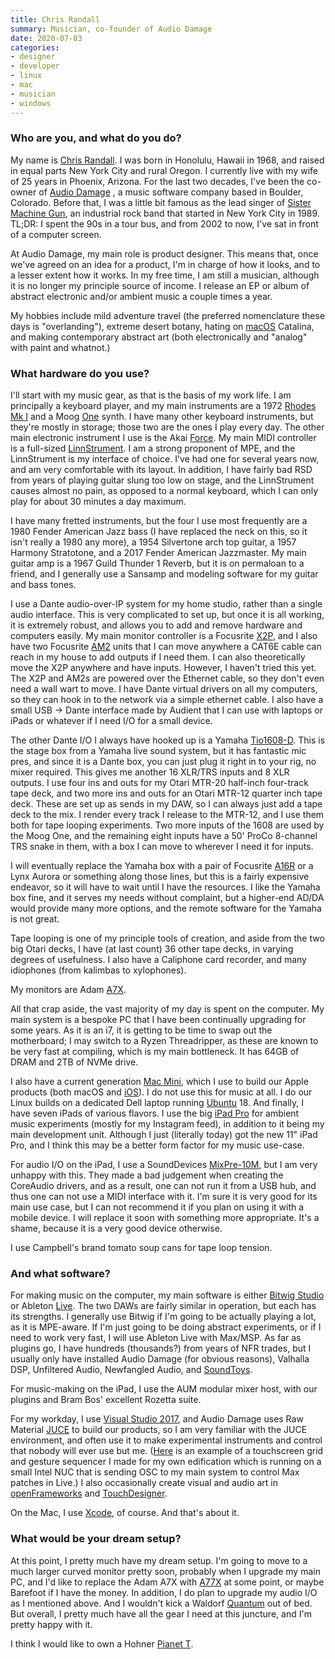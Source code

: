 ```yaml
---
title: Chris Randall
summary: Musician, co-founder of Audio Damage 
date: 2020-07-03
categories:
- designer
- developer
- linux 
- mac
- musician
- windows
---
```


### Who are you, and what do you do?

My name is [Chris Randall](https://twitter.com/Chris_Randall "Chris' Twitter account."). I was born in Honolulu, Hawaii in 1968, and raised in equal parts New York City and rural Oregon. I currently live with my wife of 25 years in Phoenix, Arizona. For the last two decades, I've been the co-owner of [Audio Damage](https://www.audiodamage.com/ "Chris' music software company.") , a music software company based in Boulder, Colorado. Before that, I was a little bit famous as the lead singer of [Sister Machine Gun](https://en.wikipedia.org/wiki/Sister_Machine_Gun "The Wikipedia entry for Sister Machine Gun."), an industrial rock band that started in New York City in 1989. TL;DR: I spent the 90s in a tour bus, and from 2002 to now, I've sat in front of a computer screen. 

At Audio Damage, my main role is product designer. This means that, once we've agreed on an idea for a product, I'm in charge of how it looks, and to a lesser extent how it works. In my free time, I am still a musician, although it is no longer my principle source of income. I release an EP or album of abstract electronic and/or ambient music a couple times a year.

My hobbies include mild adventure travel (the preferred nomenclature these days is "overlanding"), extreme desert botany, hating on [macOS][] Catalina, and making contemporary abstract art (both electronically and "analog" with paint and whatnot.) 

### What hardware do you use?

I'll start with my music gear, as that is the basis of my work life. I am principally a keyboard player, and my main instruments are a 1972 [Rhodes Mk I][rhodes-mk-i] and a Moog [One][one.6] synth. I have many other keyboard instruments, but they're mostly in storage; those two are the ones I play every day. The other main electronic instrument I use is the Akai [Force][]. My main MIDI controller is a full-sized [LinnStrument][]. I am a strong proponent of MPE, and the LinnStrument is my interface of choice. I've had one for several years now, and am very comfortable with its layout. In addition, I have fairly bad RSD from years of playing guitar slung too low on stage, and the LinnStrument causes almost no pain, as opposed to a normal keyboard, which I can only play for about 30 minutes a day maximum. 

I have many fretted instruments, but the four I use most frequently are a 1980 Fender American Jazz bass (I have replaced the neck on this, so it isn't really a 1980 any more), a 1954 Silvertone arch top guitar, a 1957 Harmony Stratotone, and a 2017 Fender American Jazzmaster. My main guitar amp is a 1967 Guild Thunder 1 Reverb, but it is on permaloan to a friend, and I generally use a Sansamp and modeling software for my guitar and bass tones. 

I use a Dante audio-over-IP system for my home studio, rather than a single audio interface. This is very complicated to set up, but once it is all working, it is extremely robust, and allows you to add and remove hardware and computers easily. My main monitor controller is a Focusrite [X2P][rednet-x2p], and I also have two Focusrite [AM2][rednet-am2] units that I can move anywhere a CAT6E cable can reach in my house to add outputs if I need them. I can also theoretically move the X2P anywhere and have inputs. However, I haven't tried this yet. The X2P and AM2s are powered over the Ethernet cable, so they don't even need a wall wart to move. I have Dante virtual drivers on all my computers, so they can hook in to the network via a simple ethernet cable. I also have a small USB -> Dante interface made by Audient that I can use with laptops or iPads or whatever if I need I/O for a small device.

The other Dante I/O I always have hooked up is a Yamaha [Tio1608-D][]. This is the stage box from a Yamaha live sound system, but it has fantastic mic pres, and since it is a Dante box, you can just plug it right in to your rig, no mixer required. This gives me another 16 XLR/TRS inputs and 8 XLR outputs. I use four ins and outs for my Otari MTR-20 half-inch four-track tape deck, and two more ins and outs for an Otari MTR-12 quarter inch tape deck. These are set up as sends in my DAW, so I can always just add a tape deck to the mix. I render every track I release to the MTR-12, and I use them both for tape looping experiments. Two more inputs of the 1608 are used by the Moog One, and the remaining eight inputs have a 50' ProCo 8-channel TRS snake in them, with a box I can move to wherever I need it for inputs. 

I will eventually replace the Yamaha box with a pair of Focusrite [A16R][rednet-a16r] or a Lynx Aurora or something along those lines, but this is a fairly expensive endeavor, so it will have to wait until I have the resources. I like the Yamaha box fine, and it serves my needs without complaint, but a higher-end AD/DA would provide many more options, and the remote software for the Yamaha is not great. 

Tape looping is one of my principle tools of creation, and aside from the two big Otari decks, I have (at last count) 36 other tape decks, in varying degrees of usefulness. I also have a Caliphone card recorder, and many idiophones (from kalimbas to xylophones). 

My monitors are Adam [A7X][].

All that crap aside, the vast majority of my day is spent on the computer. My main system is a bespoke PC that I have been continually upgrading for some years. As it is an i7, it is getting to be time to swap out the motherboard; I may switch to a Ryzen Threadripper, as these are known to be very fast at compiling, which is my main bottleneck. It has 64GB of DRAM and 2TB of NVMe drive.

 I also have a current generation [Mac Mini][mac-mini], which I use to build our Apple products (both macOS and [iOS][]). I do not use this for music at all. I do our Linux builds on a dedicated Dell laptop running [Ubuntu][] 18. And finally, I have seven iPads of various flavors. I use the big [iPad Pro][ipad-pro] for ambient music experiments (mostly for my Instagram feed), in addition to it being my main development unit. Although I just (literally today) got the new 11" iPad Pro, and I think this may be a better form factor for my music use-case. 

For audio I/O on the iPad, I use a SoundDevices [MixPre-10M][], but I am very unhappy with this. They made a bad judgement when creating the CoreAudio drivers, and as a result, one can not run it from a USB hub, and thus one can not use a MIDI interface with it. I'm sure it is very good for its main use case, but I can not recommend it if you plan on using it with a mobile device. I will replace it soon with something more appropriate. It's a shame, because it is a very good device otherwise. 

I use Campbell's brand tomato soup cans for tape loop tension. 

### And what software?

For making music on the computer, my main software is either [Bitwig Studio][bitwig-studio] or Ableton [Live][]. The two DAWs are fairly similar in operation, but each has its strengths. I generally use Bitwig if I'm going to be actually playing a lot, as it is MPE-aware. If I'm just going to be doing abstract experiments, or if I need to work very fast, I will use Ableton Live with Max/MSP. As far as plugins go, I have hundreds (thousands?) from years of NFR trades, but I usually only have installed Audio Damage (for obvious reasons), Valhalla DSP, Unfiltered Audio, Newfangled Audio, and [SoundToys][]. 

For music-making on the iPad, I use the AUM modular mixer host, with our plugins and Bram Bos' excellent Rozetta suite. 

For my workday, I use [Visual Studio 2017][visual-studio], and Audio Damage uses Raw Material [JUCE][] to build our products, so I am very familiar with the JUCE environment, and often use it to make experimental instruments and control that nobody will ever use but me. ([Here](https://www.youtube.com/watch?v=EoocQlvxz70 "Chris' YouTube video of his music UI.") is an example of a touchscreen grid and gesture sequencer I made for my own edification which is running on a small Intel NUC that is sending OSC to my main system to control Max patches in Live.) I also occasionally create visual and audio art in [openFrameworks][] and [TouchDesigner][]. 

On the Mac, I use [Xcode][], of course. And that's about it.

### What would be your dream setup?

At this point, I pretty much have my dream setup. I'm going to move to a much larger curved monitor pretty soon, probably when I upgrade my main PC, and I'd like to replace the Adam A7X with [A77X][] at some point, or maybe Barefoot if I have the money. In addition, I do plan to upgrade my audio I/O as I mentioned above. And I wouldn't kick a Waldorf [Quantum][quantum.2] out of bed. But overall, I pretty much have all the gear I need at this juncture, and I'm pretty happy with it. 

I think I would like to own a Hohner [Pianet T][pianet-t].

[a77x]: https://www.adam-audio.com/en/ax-series/a77x/ "Studio monitor speakers."
[a7x]: https://www.adam-audio.com/en/ax-series/a7x/ "Studio monitor speakers."
[bitwig-studio]: http://web.archive.org/web/20200916215717/https://www.bitwig.com/en/bitwig-studio.html "Digital audio workstation software."
[force]: http://web.archive.org/web/20230706194727/https://force.akaipro.com/ "A music production and DJ system."
[ios]: https://www.apple.com/ios/ "A mobile operating system."
[ipad-pro]: https://en.wikipedia.org/wiki/IPad_Pro "An iOS tablet."
[juce]: https://juce.com/ "A C++ framework."
[linnstrument]: http://web.archive.org/web/20200312115725/http://www.rogerlinndesign.com:80/linnstrument.html "A unique MIDI controller."
[live]: https://www.ableton.com/en/live/ "Musical creation software."
[mac-mini]: https://www.apple.com/mac-mini/ "A small desktop computer."
[macos]: https://en.wikipedia.org/wiki/MacOS "An operating system for Mac hardware."
[mixpre-10m]: https://www.sounddevices.com/product/mixpre-10m/ "A USB audio interface."
[one.6]: https://www.moogmusic.com/products/moog-one "A synthesiser."
[openframeworks]: https://openframeworks.cc/ "A C++ library for creative projects."
[pianet-t]: https://en.wikipedia.org/wiki/Pianet#Pianet_T "A electro-mechanical piano."
[quantum.2]: https://waldorfmusic.com/quantum-en/ "A synthesiser."
[rednet-a16r]: http://web.archive.org/web/20190420082819/https://pro.focusrite.com/category/audiooverip/item/rednet-a16r "A Dante I/O audio interface."
[rednet-am2]: http://web.archive.org/web/20220701142225/https://pro.focusrite.com/category/audiooverip/item/rednet-am2 "A Power Over Ethernet output device."
[rednet-x2p]: http://web.archive.org/web/20220701131535/https://pro.focusrite.com/category/audiooverip/item/rednet-x2p "A Dante audio interface."
[rhodes-mk-i]: https://en.wikipedia.org/wiki/Rhodes_piano#Later_models "A music keyboard."
[soundtoys]: https://www.soundtoys.com/ "A collection of audio plugins."
[tio1608-d]: https://usa.yamaha.com/products/proaudio/interfaces/tio1608-d/index.html "A music I/O rack."
[touchdesigner]: https://derivative.ca/product "Visual development software."
[ubuntu]: https://ubuntu.com/ "A Unix distribution."
[visual-studio]: http://web.archive.org/web/20180617165945/https://www.visualstudio.com/ "A Windows development environment."
[xcode]: https://en.wikipedia.org/wiki/Xcode "An IDE for Mac developers."
